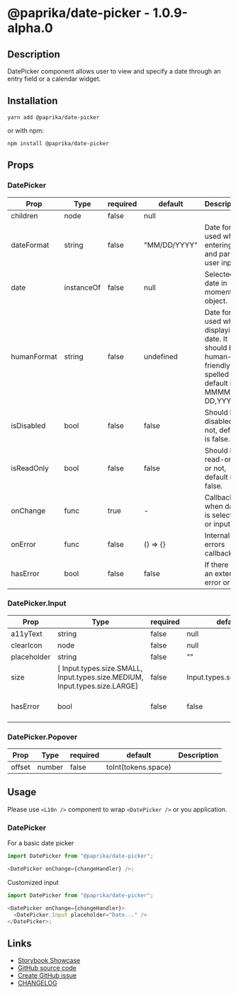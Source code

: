 <!-- start: Autogenerated - do not modify -->

# @paprika/date-picker - 1.0.9-alpha.0

## Description

DatePicker component allows user to view and specify a date through an entry field or a calendar widget.

## Installation

```
yarn add @paprika/date-picker
```

or with npm:

```
npm install @paprika/date-picker
```

## Props

### DatePicker

| Prop        | Type       | required | default      | Description                                                                                                  |
| ----------- | ---------- | -------- | ------------ | ------------------------------------------------------------------------------------------------------------ |
| children    | node       | false    | null         |                                                                                                              |
| dateFormat  | string     | false    | "MM/DD/YYYY" | Date format used while entering and parsing user input.                                                      |
| date        | instanceOf | false    | null         | Selected date in moment object.                                                                              |
| humanFormat | string     | false    | undefined    | Date format used while displaying date. It should be human-friendly and spelled out, default is MMMM DD,YYYY |
| isDisabled  | bool       | false    | false        | Should be disabled or not, default is false.                                                                 |
| isReadOnly  | bool       | false    | false        | Should be read-only or not, default is false.                                                                |
| onChange    | func       | true     | -            | Callback when date is selected or input.                                                                     |
| onError     | func       | false    | () => {}     | Internal errors callback                                                                                     |
| hasError    | bool       | false    | false        | If there is an external error or not.                                                                        |

### DatePicker.Input

| Prop        | Type                                                                       | required | default                 | Description                              |
| ----------- | -------------------------------------------------------------------------- | -------- | ----------------------- | ---------------------------------------- |
| a11yText    | string                                                                     | false    | null                    | a11yText on the input.                   |
| clearIcon   | node                                                                       | false    | null                    | Custom clear icon                        |
| placeholder | string                                                                     | false    | ""                      | Placeholder of input.                    |
| size        | [ Input.types.size.SMALL, Input.types.size.MEDIUM, Input.types.size.LARGE] | false    | Input.types.size.MEDIUM | Size of input.                           |
| hasError    | bool                                                                       | false    | false                   | If the value of <input> is valid or not. |

### DatePicker.Popover

| Prop   | Type   | required | default             | Description |
| ------ | ------ | -------- | ------------------- | ----------- |
| offset | number | false    | toInt(tokens.space) |             |

<!-- end: Autogenerated - do not modify -->
<!-- content -->

## Usage

Please use `<L10n />` component to wrap `<DatePicker />` or you application.

### DatePicker

For a basic date picker

```js
import DatePicker from "@paprika/date-picker";

<DatePicker onChange={changeHandler} />;
```

Customized input

```js
import DatePicker from "@paprika/date-picker";

<DatePicker onChange={changeHandler}>
  <DatePicker.Input placeholder="Date..." />
</DatePicker>;
```

<!-- eoContent -->

## Links

- [Storybook Showcase](https://paprika.highbond.com/?path=/story/forms-datepicker--showcase)
- [GitHub source code](https://github.com/acl-services/paprika/tree/master/packages/DatePicker/src)
- [Create GitHub issue](https://github.com/acl-services/paprika/issues/new?label=[]&title=@paprika/date-picker%20[help]:%20your%20short%20description&body=%0A%23%20Help%20wanted%0A%0A%23%23%20Please%20write%20your%20question.%0A*A%20clear%20and%20concise%20description%20of%20what%20the%20question%20is*%0A%0A%23%23%20Additional%20context%0A*Add%20any%20other%20context%20or%20screenshots%20about%20your%20question%20here.*%0A)
- [CHANGELOG](https://github.com/acl-services/paprika/tree/master/packages/DatePicker/CHANGELOG.md)
